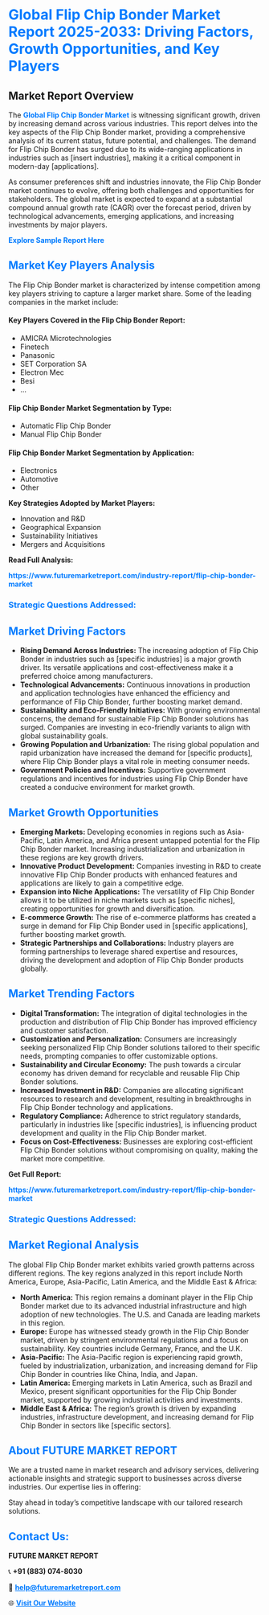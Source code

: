 <h1 style="color: #007BFF;">Global Flip Chip Bonder Market Report 2025-2033: Driving Factors, Growth Opportunities, and Key Players</h1>

<section id="overview">
<h2>Market Report Overview</h2>
<p>The <a href="https://www.futuremarketreport.com/industry-report/flip-chip-bonder-market" style="color: #007BFF; text-decoration: none;"><strong>Global Flip Chip Bonder Market</strong></a> is witnessing significant growth, driven by increasing demand across various industries. This report delves into the key aspects of the Flip Chip Bonder market, providing a comprehensive analysis of its current status, future potential, and challenges. The demand for Flip Chip Bonder has surged due to its wide-ranging applications in industries such as [insert industries], making it a critical component in modern-day [applications].</p>
<p>As consumer preferences shift and industries innovate, the Flip Chip Bonder market continues to evolve, offering both challenges and opportunities for stakeholders. The global market is expected to expand at a substantial compound annual growth rate (CAGR) over the forecast period, driven by technological advancements, emerging applications, and increasing investments by major players.</p>
</section>

<section id="overview">
<p><a href="https://www.futuremarketreport.com/request-sample/reportId=58913" style="color: #007BFF; text-decoration: none;"><strong>Explore Sample Report Here</strong></a></p>
</section>

<section id="key-players">
<h2 style="color: #007BFF;">Market Key Players Analysis</h2>
<p>The Flip Chip Bonder market is characterized by intense competition among key players striving to capture a larger market share. Some of the leading companies in the market include:</p>
<h4>Key Players Covered in the Flip Chip Bonder Report:</h4>
<ul><li>AMICRA Microtechnologies</li><li>Finetech</li><li>Panasonic</li><li>SET Corporation SA</li><li>Electron Mec</li><li>Besi</li><li>...</li></ul>
<h4>Flip Chip Bonder Market Segmentation by Type:</h4>
<ul><li>Automatic Flip Chip Bonder</li><li>Manual Flip Chip Bonder</li></ul>

<h4>Flip Chip Bonder Market Segmentation by Application:</h4>
<ul><li>Electronics</li><li>Automotive</li><li>Other</li></ul>
<p><strong>Key Strategies Adopted by Market Players:</strong></p>
<ul>
<li>Innovation and R&D</li>
<li>Geographical Expansion</li>
<li>Sustainability Initiatives</li>
<li>Mergers and Acquisitions</li>
</ul>
</section>

<section>
<p><strong>Read Full Analysis: </strong></p><a href="https://www.futuremarketreport.com/industry-report/flip-chip-bonder-market" style="color: #007BFF; text-decoration: none;"><strong>https://www.futuremarketreport.com/industry-report/flip-chip-bonder-market</strong></a>
<h3 style="color: #007BFF;">Strategic Questions Addressed:</h3>
</section>

<section id="driving-factors">
<h2 style="color: #007BFF;">Market Driving Factors</h2>
<ul>
<li><strong>Rising Demand Across Industries:</strong> The increasing adoption of Flip Chip Bonder in industries such as [specific industries] is a major growth driver. Its versatile applications and cost-effectiveness make it a preferred choice among manufacturers.</li>
<li><strong>Technological Advancements:</strong> Continuous innovations in production and application technologies have enhanced the efficiency and performance of Flip Chip Bonder, further boosting market demand.</li>
<li><strong>Sustainability and Eco-Friendly Initiatives:</strong> With growing environmental concerns, the demand for sustainable Flip Chip Bonder solutions has surged. Companies are investing in eco-friendly variants to align with global sustainability goals.</li>
<li><strong>Growing Population and Urbanization:</strong> The rising global population and rapid urbanization have increased the demand for [specific products], where Flip Chip Bonder plays a vital role in meeting consumer needs.</li>
<li><strong>Government Policies and Incentives:</strong> Supportive government regulations and incentives for industries using Flip Chip Bonder have created a conducive environment for market growth.</li>
</ul>
</section>

<section id="growth-opportunities">
<h2 style="color: #007BFF;">Market Growth Opportunities</h2>
<ul>
<li><strong>Emerging Markets:</strong> Developing economies in regions such as Asia-Pacific, Latin America, and Africa present untapped potential for the Flip Chip Bonder market. Increasing industrialization and urbanization in these regions are key growth drivers.</li>
<li><strong>Innovative Product Development:</strong> Companies investing in R&D to create innovative Flip Chip Bonder products with enhanced features and applications are likely to gain a competitive edge.</li>
<li><strong>Expansion into Niche Applications:</strong> The versatility of Flip Chip Bonder allows it to be utilized in niche markets such as [specific niches], creating opportunities for growth and diversification.</li>
<li><strong>E-commerce Growth:</strong> The rise of e-commerce platforms has created a surge in demand for Flip Chip Bonder used in [specific applications], further boosting market growth.</li>
<li><strong>Strategic Partnerships and Collaborations:</strong> Industry players are forming partnerships to leverage shared expertise and resources, driving the development and adoption of Flip Chip Bonder products globally.</li>
</ul>
</section>

<section id="trending-factors">
<h2 style="color: #007BFF;">Market Trending Factors</h2>
<ul>
<li><strong>Digital Transformation:</strong> The integration of digital technologies in the production and distribution of Flip Chip Bonder has improved efficiency and customer satisfaction.</li>
<li><strong>Customization and Personalization:</strong> Consumers are increasingly seeking personalized Flip Chip Bonder solutions tailored to their specific needs, prompting companies to offer customizable options.</li>
<li><strong>Sustainability and Circular Economy:</strong> The push towards a circular economy has driven demand for recyclable and reusable Flip Chip Bonder solutions.</li>
<li><strong>Increased Investment in R&D:</strong> Companies are allocating significant resources to research and development, resulting in breakthroughs in Flip Chip Bonder technology and applications.</li>
<li><strong>Regulatory Compliance:</strong> Adherence to strict regulatory standards, particularly in industries like [specific industries], is influencing product development and quality in the Flip Chip Bonder market.</li>
<li><strong>Focus on Cost-Effectiveness:</strong> Businesses are exploring cost-efficient Flip Chip Bonder solutions without compromising on quality, making the market more competitive.</li>
</ul>
</section>

<section>
<p><strong>Get Full Report: </strong></p><a href="https://www.futuremarketreport.com/industry-report/flip-chip-bonder-market" style="color: #007BFF; text-decoration: none;"><strong>https://www.futuremarketreport.com/industry-report/flip-chip-bonder-market</strong></a>
<h3 style="color: #007BFF;">Strategic Questions Addressed:</h3>
</section>


<section id="regional-analysis">
<h2 style="color: #007BFF;">Market Regional Analysis</h2>
<p>The global Flip Chip Bonder market exhibits varied growth patterns across different regions. The key regions analyzed in this report include North America, Europe, Asia-Pacific, Latin America, and the Middle East & Africa:</p>
<ul>
<li><strong>North America:</strong> This region remains a dominant player in the Flip Chip Bonder market due to its advanced industrial infrastructure and high adoption of new technologies. The U.S. and Canada are leading markets in this region.</li>
<li><strong>Europe:</strong> Europe has witnessed steady growth in the Flip Chip Bonder market, driven by stringent environmental regulations and a focus on sustainability. Key countries include Germany, France, and the U.K.</li>
<li><strong>Asia-Pacific:</strong> The Asia-Pacific region is experiencing rapid growth, fueled by industrialization, urbanization, and increasing demand for Flip Chip Bonder in countries like China, India, and Japan.</li>
<li><strong>Latin America:</strong> Emerging markets in Latin America, such as Brazil and Mexico, present significant opportunities for the Flip Chip Bonder market, supported by growing industrial activities and investments.</li>
<li><strong>Middle East & Africa:</strong> The region’s growth is driven by expanding industries, infrastructure development, and increasing demand for Flip Chip Bonder in sectors like [specific sectors].</li>
</ul>
</section>

<footer>
<h2 style="color: #007BFF;">About FUTURE MARKET REPORT</h2>
<p>We are a trusted name in market research and advisory services, delivering actionable insights and strategic support to businesses across diverse industries. Our expertise lies in offering:</p>

<p>Stay ahead in today’s competitive landscape with our tailored research solutions.</p>

<h2 style="color: #007BFF;">Contact Us:</h2>
<p><strong>FUTURE MARKET REPORT</strong></p>
<p>📞 <strong>+91 (883) 074-8030</strong></p>
<p>📧 <strong><a href="mailto:help@futuremarketreport.com" style="color: #007BFF;">help@futuremarketreport.com</a></strong></p>
<p>🌐 <strong><a href="https://www.futuremarketreport.com/" style="color: #007BFF;">Visit Our Website</a></strong></p>
</footer>